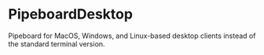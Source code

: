 # PipeboardDesktop
Pipeboard for MacOS, Windows, and Linux-based desktop clients instead of the standard terminal version.
